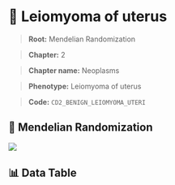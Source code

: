 # 🧪 Leiomyoma of uterus

> **Root:** Mendelian Randomization

> **Chapter:** 2  

> **Chapter name:** Neoplasms

> **Phenotype:** Leiomyoma of uterus  

> **Code:** `CD2_BENIGN_LEIOMYOMA_UTERI`

## 🧬 Mendelian Randomization  

<img src="/MR/Figures/Forward/CD2_BENIGN_LEIOMYOMA_UTERI.png"/>

## 📊 Data Table

<CsvTableMRF src="/MR/Data/Forward/CD2_BENIGN_LEIOMYOMA_UTERI.csv"/>
